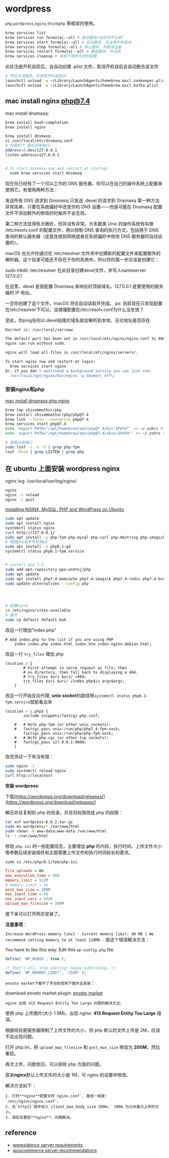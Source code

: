 # wordpress

`php`,`wordpress`,`nginx`,`thinkphp` 等框架的使用。

```bash
brew services list
brew services run formula|--all # 启动服务(仅启动不注册)
brew services start formula|--all # 启动服务，并注册开机启动
brew services stop formula|--all # 停止服务，并取消注册
brew services restart formula|--all # 重启服务，并注册
brew services cleanup # 消除不用的无用的配置
```
此处注册开机自启后，会自动创建 .plist 文件，取消开机自启会自动删去该文件

```bash
# 然后关闭服务，并禁用开机自启动
launchctl unload -w ~/Library/LaunchAgents/homebrew.mxcl.zookeeper.plist
launchctl unload -w ~/Library/LaunchAgents/homebrew.mxcl.kafka.plist
```

## mac install nginx php@7.4

mac install dnsmasq:

```bash
brew install bash-completion
brew install nginx

brew install dnsmasq
vi /usr/local/etc/dnsmasq.conf
# 内容如下,最后没有换行:
address=/.dev/127.0.0.1
listen-address=127.0.0.1


# To start dnsmasq now and restart at startup:
  sudo brew services start dnsmasq
```

现在你已经有了一个可以工作的 DNS 服务器，你可以在自己的操作系统上配置来使用它。有使用两种方法：

发送所有 DNS 请求到 Dnsmasq
只发送 .devel 的请求到 Dnsmasq
第一种方法非常简单，只要在系统偏好中改变你的 DNS 设置——但是可能在 Dnsmasq 配置文件不添加额外的修改的时候并不会生效。

第二种方法显得有点微妙，但并没有非常。大多数类 Unix 的操作系统有叫做 /etc/resolv.conf 的配置文件，用以控制 DNS 查询的执行方式，包括用于 DNS 查询的默认服务器（这是连接到网络或者在系统偏好中修改 DNS 服务器时自动设置的）。

macOS 也允许你通过在 /etc/resolver 文件夹中创建新的配置文件来配置额外的解析器。这个目录可能还不存在于你的系统中，所以你的第一步应该是创建它：

sudo mkdir /etc/resolver
在此目录创建devel文件，并写人nameserver 127.0.0.1

在这里，devel 是我配置 Dnsmasq 来响应的顶级域名，127.0.0.1 是要使用的服务器的 IP 地址。

一旦你创建了这个文件，macOS 将会自动读取并完成。 ps: 目前现在只发现配置在/etc/resolver下可以，没搞懂配置在/etc/resolv.conf为什么没生效？

至此，你ping任何以.devel结尾的域名就会解析到本地，无论地址是否存在


```bash
Docroot is: /usr/local/var/www

The default port has been set in /usr/local/etc/nginx/nginx.conf to 8080 so that
nginx can run without sudo.

nginx will load all files in /usr/local/etc/nginx/servers/.

To start nginx now and restart at login:
  brew services start nginx
Or, if you don't want/need a background service you can just run:
  /usr/local/opt/nginx/bin/nginx -g daemon\ off\;
```

### 安装nginx和php

[mac install dnsmasq php nginx](https://gist.github.com/dtomasi/ab76d14338db82ec24a1fc137caff75b)

```bash
brew tap shivammathur/php
brew install shivammathur/php/php@7.4
brew link --force --overwrite php@7.4
brew services start php@7.4
echo 'export PATH="/opt/homebrew/opt/php@7.4/bin:$PATH"' >> ~/.zshrc # or ~/.bashrc
echo 'export PATH="/opt/homebrew/opt/php@7.4/sbin:$PATH"' >> ~/.zshrc # or ~/.bashrc

# 查看占用端口
sudo lsof -i -n -P | grep php-fpm
lsof -Pni4 | grep LISTEN | grep php
```

## 在 ubuntu 上面安装 wordpress nginx

nginx log: /usr/local/var/log/nginx/
```bash
nginx
nginx -s reload
nginx -s quit
```

[Installing NGINX, MySQL, PHP and WordPress on Ubuntu](https://medium.com/@djakkone/installing-nginx-mysql-php-and-wordpress-on-ubuntu-2ccf8beba11f)

```bash
sudo apt update
sudo apt install nginx
systemctl status nginx
curl http://127.0.0.1/
sudo apt install -y php-fpm php-mysql php-curl php-mbstring php-imagick php-xml php-zip
# 根据php版本号安装gd
sudo apt install -y php8.1-gd
systemctl status php8.1-fpm.service


# install php 7.4
sudo add-apt-repository ppa:ondrej/php
sudo apt update
sudo apt install php7.4-memcache php7.4-imagick php7.4-redis php7.4-bcmath php7.4-intl php7.4-mcrypt php7.4-cgi php7.4-fpm php7.4-mysql php7.4-curl php7.4-gd php7.4-imap php7.4-tidy php7.4-xmlrpc php7.4-xml php7.4-xsl php7.4-mbstring php7.4-zip php7.4-cli php7.4-soap php7.4-gmp php7.4-sqlite3
sudo update-alternatives --config php




# 配置nginx
cd /etc/nginx/sites-available
# 备份
sudo cp default default.bak
```

改这一行增加"index.php"

```nginx
# Add index.php to the list if you are using PHP
	index index.php index.html index.htm index.nginx-debian.html;
```

改这一行 `try_files` 增加 php

```nginx
location / {
		# First attempt to serve request as file, then
		# as directory, then fall back to displaying a 404.
		# try_files $uri $uri/ =404;
		try_files $uri $uri/ /index.php$is_args$args;
	}
```

改这一行开始反向代理, **unix socket**的路径用`systemctl status php8.1-fpm.service`就能看出来

```nginx
location ~ \.php$ {
		include snippets/fastcgi-php.conf;

	#	# With php-fpm (or other unix sockets):
	#	fastcgi_pass unix:/run/php/php7.4-fpm.sock;
		fastcgi_pass unix:/run/php/php-fpm.sock;
	#	# With php-cgi (or other tcp sockets):
	#	fastcgi_pass 127.0.0.1:9000;
	}
```

改完测试一下有没有错：

```bash
sudo nginx -t
sudo systemctl reload nginx
curl http://localhost
```

**安装 wordpress**:

下载[https://wordpress.org/download/releases/](https://wordpress.org/download/releases/)

解压并且复制到 php 的目录，并且将权限改成 php 的权限：

```bash
tar xvf wordpress-6.6.2.tar.gz
sudo mv wordpress/* /var/www/html
sudo chown -R www-data:www-data /var/www/html
ls -l /var/www/html
```

修改 `php.ini` 的一些配置信息，主要增加 **php** 的内存，执行时间，上传文件大小等参数后续安装插件和主题需要上传文件和执行时间较长的需求。

`sudo vi /etc/php/8.1/fpm/php.ini`

```ini
file_uploads = On
max_execution_time = 600
memory_limit = 512M
# memory_limit = 2G
post_max_size = 200M
max_input_time = 60
max_input_vars = 4440
upload_max_filesize = 200M
```

接下来可以打开网页安装了。

**注意事项**：

`Increase WordPress memory limit - Current memory limit: 40 MB | We recommend setting memory to at least 128MB -` 报这个错误解决方法：

You have to like this way: Edit this `wp-config.php` file

```php
define( 'WP_DEBUG', true );

/* That's all, stop editing! Happy publishing. */
define( 'WP_MEMORY_LIMIT', '256M' );
```

`envato market下载不了手动到官网下载并且安装`：

download envato market plugin: [envato market](https://www.envato.com/lp/market-plugin/)

`nginx 出现 413 Request Entity Too Large 问题的解决方法`:

使用 php 上传图片(大小 1.9M)，出现 nginx: **413 Request Entity Too Large** 错误。

根据经验是服务器限制了上传文件的大小，但 php 默认的文件上传是 2M，应该不会出现问题。

打开 php.ini，把 `upload_max_filesize` 和 `post_max_size` 修改为 **200M**，然后重启。

再次上传，问题依旧，可以排除 php 方面的问题。

原来**nginx**默认上传文件的大小是 1M，可 nginx 的设置中修改。

解决方法如下：

    1. 打开**nginx**配置文件`nginx.conf`, 路径一般是：`/etc/nginx/nginx.conf`。
    2. 在`http{}`段中加入`client_max_body_size 200m;` 200m 为允许最大上传的大小。
    3. 保存后重启**nginx**，问题解决。

## reference

-   [wpresidence server requirements](https://help.wpresidence.net/article/theme-wordpress-server-requirements/)
-   [woocommerce server recommendations](https://woocommerce.com/document/server-requirements/)
